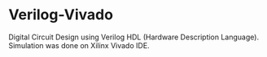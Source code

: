 # Verilog-Vivado
Digital Circuit Design using Verilog HDL (Hardware Description Language). Simulation was done on Xilinx Vivado IDE.
